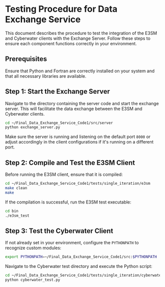 # Testing Procedure for Data Exchange Service

This document describes the procedure to test the integration of the E3SM and Cyberwater clients with the Exchange Server. Follow these steps to ensure each component functions correctly in your environment.

## Prerequisites
Ensure that Python and Fortran are correctly installed on your system and that all necessary libraries are available.

## Step 1: Start the Exchange Server

Navigate to the directory containing the server code and start the exchange server. This will facilitate the data exchange between the E3SM and Cyberwater clients.

```bash
cd ~/Final_Data_Exchange_Service_Code1/src/server
python exchange_server.py
```

Make sure the server is running and listening on the default port `8000` or adjust accordingly in the client configurations if it's running on a different port.

## Step 2: Compile and Test the E3SM Client

Before running the E3SM client, ensure that it is compiled:

```bash
cd ~/Final_Data_Exchange_Service_Code1/tests/single_iteration/e3sm
make clean
make
```

If the compilation is successful, run the E3SM test executable:

```bash
cd bin
./e3sm_test
```

## Step 3: Test the Cyberwater Client

If not already set in your environment, configure the `PYTHONPATH` to recognize custom modules:

```bash
export PYTHONPATH=~/Final_Data_Exchange_Service_Code1/src:$PYTHONPATH
```

Navigate to the Cyberwater test directory and execute the Python script:

```bash
cd ~/Final_Data_Exchange_Service_Code1/tests/single_iteration/cyberwater
python cyberwater_test.py
```